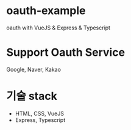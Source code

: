 # oauth-example
oauth with VueJS &amp; Express  &amp; Typescript

# Support Oauth Service
Google, Naver, Kakao

# 기술 stack
* HTML, CSS, VueJS
* Express, Typescript
